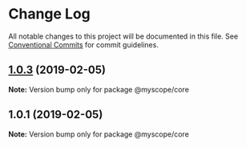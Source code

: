 # Change Log

All notable changes to this project will be documented in this file.
See [Conventional Commits](https://conventionalcommits.org) for commit guidelines.

## [1.0.3](/compare/v1.0.2...v1.0.3) (2019-02-05)

**Note:** Version bump only for package @myscope/core





## 1.0.1 (2019-02-05)

**Note:** Version bump only for package @myscope/core

